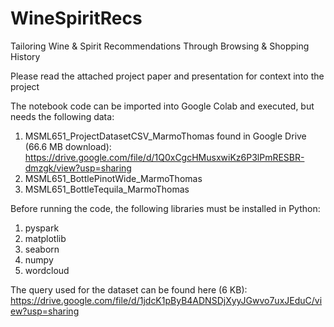 # WineSpiritRecs
Tailoring Wine &amp; Spirit Recommendations Through Browsing &amp; Shopping History

Please read the attached project paper and presentation for context into the project

The notebook code can be imported into Google Colab and executed, but needs the following data:
1. MSML651_ProjectDatasetCSV_MarmoThomas found in Google Drive (66.6 MB download): https://drive.google.com/file/d/1Q0xCgcHMusxwiKz6P3lPmRESBR-dmzgk/view?usp=sharing
2. MSML651_BottlePinotWide_MarmoThomas
3. MSML651_BottleTequila_MarmoThomas

Before running the code, the following libraries must be installed in Python:
1. pyspark
2. matplotlib
3. seaborn
4. numpy
5. wordcloud

The query used for the dataset can be found here (6 KB): https://drive.google.com/file/d/1jdcK1pByB4ADNSDjXyyJGwvo7uxJEduC/view?usp=sharing
